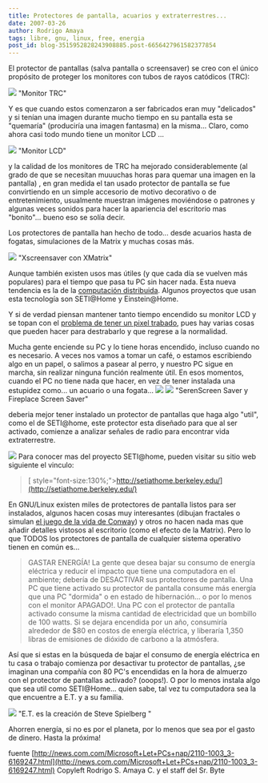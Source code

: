```yaml
---
title: Protectores de pantalla, acuarios y extraterrestres...
date: 2007-03-26
author: Rodrigo Amaya
tags: libre, gnu, linux, free, energia
post_id: blog-3515952828243908885.post-6656427961582377854
---
```


El protector de pantallas (salva pantalla o screensaver) se creo con el único propósito de proteger los monitores con tubos de rayos catódicos (TRC):

[![](http://bp3.blogger.com/_ayvorITawE4/RgfelZ7huOI/AAAAAAAAANo/w6BC7VsPPHk/s400/pc081poporta09.jpg)](http://bp3.blogger.com/_ayvorITawE4/RgfelZ7huOI/AAAAAAAAANo/w6BC7VsPPHk/s1600-h/pc081poporta09.jpg)
"Monitor
TRC"

Y es que cuando estos comenzaron a ser fabricados eran muy "delicados" y si tenían una imagen durante mucho tiempo en su pantalla esta se "quemaría" (produciría una imagen fantasma) en la misma... Claro, como ahora casi todo mundo tiene un monitor LCD ...

[![](http://bp0.blogger.com/_ayvorITawE4/RgffUp7huPI/AAAAAAAAANw/vwH3fxx2S9k/s400/monitor_tftlcd_mc.jpg)](http://bp0.blogger.com/_ayvorITawE4/RgffUp7huPI/AAAAAAAAANw/vwH3fxx2S9k/s1600-h/monitor_tftlcd_mc.jpg)
"Monitor
LCD"

y la calidad de los monitores de TRC ha mejorado considerablemente (al grado de que se necesitan muuuchas horas para quemar una imagen en la pantalla) , en gran medida el tan usado protector de pantalla se fue convirtiendo en un simple accesorio de motivo decorativo o de entretenimiento, usualmente muestran imágenes moviéndose o patrones y algunas veces sonidos para hacer la apariencia del escritorio mas "bonito"... bueno eso se solía decir.

Los protectores de pantalla han hecho de todo... desde acuarios hasta de fogatas, simulaciones de la Matrix y muchas cosas más.

[![](http://bp1.blogger.com/_ayvorITawE4/Rgfma57huSI/AAAAAAAAAOI/CMCkqGhR0tg/s400/Xscreensaver_xmatrix.png)](http://bp1.blogger.com/_ayvorITawE4/Rgfma57huSI/AAAAAAAAAOI/CMCkqGhR0tg/s1600-h/Xscreensaver_xmatrix.png)
"Xscreensaver con
XMatrix"

Aunque también existen usos mas útiles (y que cada día se vuelven más populares) para el tiempo que pasa tu PC sin hacer nada. Esta nueva tendencia es la de la [computación distribuida](http://es.wikipedia.org/wiki/Computaci%C3%B3n_distribuida). Algunos proyectos que usan esta tecnología son SETI@Home y Einstein@Home.

Y si de verdad piensan mantener tanto tiempo encendido su monitor LCD y se topan con el [problema de tener un pixel trabado](http://srbyte.blogspot.com/2008/02/arreglar-pixeles-en-un-monitor-lcd.html), pues hay varias cosas que pueden hacer para destrabarlo y que regrese a la normalidad.

Mucha gente enciende su PC y lo tiene horas encendido, incluso cuando no es necesario. A veces nos vamos a tomar un café, o estamos escribiendo algo en un papel, o salimos a pasear al perro, y nuestro PC sigue en marcha, sin realizar ninguna función realmente útil. En esos momentos, cuando el PC no tiene nada que hacer, en vez de tener instalada una estupidez como... un acuario o una fogata...
[![](http://bp3.blogger.com/_ayvorITawE4/RgfiEZ7huQI/AAAAAAAAAN4/pWR9tW5VbDo/s400/aquarium.jpg)](http://bp3.blogger.com/_ayvorITawE4/RgfiEZ7huQI/AAAAAAAAAN4/pWR9tW5VbDo/s1600-h/aquarium.jpg) [![](http://bp0.blogger.com/_ayvorITawE4/RgfiJp7huRI/AAAAAAAAAOA/7QV9qAAq3_w/s400/fireplace-screen-saver.jpg)](http://bp0.blogger.com/_ayvorITawE4/RgfiJp7huRI/AAAAAAAAAOA/7QV9qAAq3_w/s1600-h/fireplace-screen-saver.jpg)
"SerenScreen Saver y
Fireplace Screen Saver"

deberia mejor tener instalado un protector de pantallas que haga algo "util", como el de SETI@home, este protector esta diseñado para que al ser activado, comienze a analizar señales de radio para encontrar vida extraterrestre.

[![](http://bp1.blogger.com/_ayvorITawE4/SG6NjfOghvI/AAAAAAAAA0I/_vxyP9_rWb4/s400/seti_logo.png)](http://bp1.blogger.com/_ayvorITawE4/SG6NjfOghvI/AAAAAAAAA0I/_vxyP9_rWb4/s1600-h/seti_logo.png)
Para conocer mas del proyecto SETI@home, pueden visitar su sitio web siguiente el vinculo:

> [ style="font-size:130%;">http://setiathome.berkeley.edu/](http://setiathome.berkeley.edu/)

En GNU/Linux existen miles de protectores de pantalla listos para ser instalados, algunos hacen cosas muy interesantes (dibujan fractales o simulan [el juego de la vida de Conway](http://es.wikipedia.org/wiki/Juego_de_la_vida)) y otros no hacen nada mas que añadir detalles vistosos al escritorio (como el efecto de la Matrix). Pero lo que TODOS los protectores de pantalla de cualquier sistema operativo tienen en común es...

> GASTAR
> ENERGÍA!
La gente que desea bajar su consumo de energía eléctrica y reducir el impacto que tiene una computadora en el ambiente; debería de DESACTIVAR sus protectores de pantalla. Una PC que tiene activado su protector de pantalla consume más energía que una PC "dormida" o en estado de hibernación... o por lo menos con el monitor APAGADO!. Una PC con el protector de pantalla activado consume la misma cantidad de electricidad que un bombillo de 100 watts. Si se dejara encendida por un año, consumiría alrededor de $80 en costos de energía eléctrica, y liberaría 1,350 libras de emisiones de dióxido de carbono a la atmósfera.

Así que si estas en la búsqueda de bajar el consumo de energía eléctrica en tu casa o trabajo comienza por desactivar tu protector de pantallas, ¿se imaginan una compañía con 80 PC's encendidas en la hora de almuerzo con el protector de pantallas activado? (ooops!). O por lo menos instala algo que sea util como SETI@Home... quien sabe, tal vez tu computadora sea la que encuentre a E.T. y a su familia.

[![](http://bp1.blogger.com/_ayvorITawE4/Rgfos57huTI/AAAAAAAAAOQ/Mik2CTTB2vM/s320/et.gif)](http://bp1.blogger.com/_ayvorITawE4/Rgfos57huTI/AAAAAAAAAOQ/Mik2CTTB2vM/s1600-h/et.gif)
"E.T. es la creación de
Steve Spielberg "

Ahorren energía, si no es por el planeta, por lo menos que sea por el gasto de dinero. Hasta la próxima!

fuente [http://news.com.com/Microsoft+Let+PCs+nap/2110-1003_3-6169247.html](http://news.com.com/Microsoft+Let+PCs+nap/2110-1003_3-6169247.html) Copyleft Rodrigo S. Amaya C. y el staff del Sr. Byte